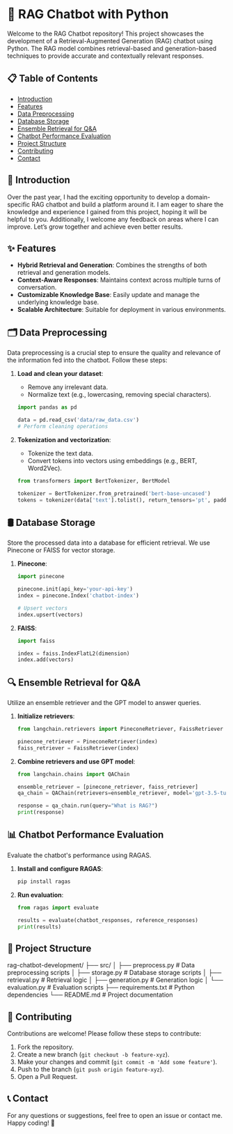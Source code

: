 # 🧠 RAG Chatbot with Python

Welcome to the RAG Chatbot repository! This project showcases the development of a Retrieval-Augmented Generation (RAG) chatbot using Python. The RAG model combines retrieval-based and generation-based techniques to provide accurate and contextually relevant responses.

## 📋 Table of Contents
- [Introduction](#introduction)
- [Features](#features)
- [Data Preprocessing](#data-preprocessing)
- [Database Storage](#database-storage)
- [Ensemble Retrieval for Q&A](#ensemble-retrieval-for-qa)
- [Chatbot Performance Evaluation](#chatbot-performance-evaluation)
- [Project Structure](#project-structure)
- [Contributing](#contributing)
- [Contact](#contact)

## 🌟 Introduction
Over the past year, I had the exciting opportunity to develop a domain-specific RAG chatbot and build a platform around it. I am eager to share the knowledge and experience I gained from this project, hoping it will be helpful to you. Additionally, I welcome any feedback on areas where I can improve. Let’s grow together and achieve even better results.

## ✨ Features
- **Hybrid Retrieval and Generation**: Combines the strengths of both retrieval and generation models.
- **Context-Aware Responses**: Maintains context across multiple turns of conversation.
- **Customizable Knowledge Base**: Easily update and manage the underlying knowledge base.
- **Scalable Architecture**: Suitable for deployment in various environments.

## 🗂️ Data Preprocessing
Data preprocessing is a crucial step to ensure the quality and relevance of the information fed into the chatbot. Follow these steps:

1. **Load and clean your dataset**:
    - Remove any irrelevant data.
    - Normalize text (e.g., lowercasing, removing special characters).
    
    ```python
    import pandas as pd
    
    data = pd.read_csv('data/raw_data.csv')
    # Perform cleaning operations
    ```

2. **Tokenization and vectorization**:
    - Tokenize the text data.
    - Convert tokens into vectors using embeddings (e.g., BERT, Word2Vec).
    
    ```python
    from transformers import BertTokenizer, BertModel
    
    tokenizer = BertTokenizer.from_pretrained('bert-base-uncased')
    tokens = tokenizer(data['text'].tolist(), return_tensors='pt', padding=True, truncation=True)
    ```

## 🛢️ Database Storage
Store the processed data into a database for efficient retrieval. We use Pinecone or FAISS for vector storage.

1. **Pinecone**:
    ```python
    import pinecone
    
    pinecone.init(api_key='your-api-key')
    index = pinecone.Index('chatbot-index')
    
    # Upsert vectors
    index.upsert(vectors)
    ```

2. **FAISS**:
    ```python
    import faiss
    
    index = faiss.IndexFlatL2(dimension)
    index.add(vectors)
    ```

## 🔍 Ensemble Retrieval for Q&A
Utilize an ensemble retriever and the GPT model to answer queries.

1. **Initialize retrievers**:
    ```python
    from langchain.retrievers import PineconeRetriever, FaissRetriever
    
    pinecone_retriever = PineconeRetriever(index)
    faiss_retriever = FaissRetriever(index)
    ```

2. **Combine retrievers and use GPT model**:
    ```python
    from langchain.chains import QAChain
    
    ensemble_retriever = [pinecone_retriever, faiss_retriever]
    qa_chain = QAChain(retrievers=ensemble_retriever, model='gpt-3.5-turbo')
    
    response = qa_chain.run(query="What is RAG?")
    print(response)
    ```

## 📊 Chatbot Performance Evaluation
Evaluate the chatbot's performance using RAGAS.

1. **Install and configure RAGAS**:
    ```bash
    pip install ragas
    ```

2. **Run evaluation**:
    ```python
    from ragas import evaluate
    
    results = evaluate(chatbot_responses, reference_responses)
    print(results)
    ```
    
## 📂 Project Structure
rag-chatbot-development/
├── src/
│ ├── preprocess.py # Data preprocessing scripts
│ ├── storage.py # Database storage scripts
│ ├── retrieval.py # Retrieval logic
│ ├── generation.py # Generation logic
│ └── evaluation.py # Evaluation scripts 
├── requirements.txt # Python dependencies
└── README.md # Project documentation

## 🤝 Contributing
Contributions are welcome! Please follow these steps to contribute:

1. Fork the repository.
2. Create a new branch (`git checkout -b feature-xyz`).
3. Make your changes and commit (`git commit -m 'Add some feature'`).
4. Push to the branch (`git push origin feature-xyz`).
5. Open a Pull Request.

## 📞 Contact
For any questions or suggestions, feel free to open an issue or contact me.
Happy coding! 🚀

